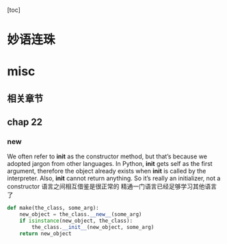[toc]
# 妙语连珠
# misc

## 相关章节



## chap 22
### __new__
We often refer to __init__ as the constructor method, but that’s because we adopted jargon from other languages. In Python, __init__ gets self as the first argument, therefore the object already exists when __init__ is called by the interpreter. Also, __init__ cannot return anything. So it’s really an initializer, not a constructor
语言之间相互借鉴是很正常的
精通一门语言已经足够学习其他语言了
```python
def make(the_class, some_arg):
    new_object = the_class.__new__(some_arg)
    if isinstance(new_object, the_class):
        the_class.__init__(new_object, some_arg)
    return new_object
```